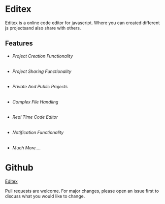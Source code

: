 # Editex

Editex is a online code editor for javascript. Where you can created different js projectsand also share with others.

## Features

- ###### Project Creation Functionality
- ###### Project Sharing Functionality
- ###### Private And Public Projects
- ###### Complex File Handling
- ###### Real Time Code Editor
- ###### Notification Functionality
- ###### Much More....

# Github

[Editex](https://github.com/HadeedTariq/editex)

Pull requests are welcome. For major changes, please open an issue first
to discuss what you would like to change.
